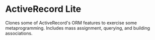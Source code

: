 # ActiveRecord Lite #
Clones some of ActiveRecord's ORM features to exercise some metaprogramming.
Includes mass assignment, querying, and building associations.
